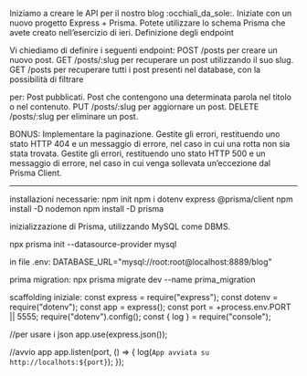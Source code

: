 Iniziamo a creare le API per il nostro blog :occhiali_da_sole:. Iniziate con un nuovo progetto Express + Prisma. Potete utilizzare lo schema Prisma che avete creato nell’esercizio di ieri.
Definizione degli endpoint

Vi chiediamo di definire i seguenti endpoint:
POST /posts per creare un nuovo post.
GET /posts/:slug per recuperare un post utilizzando il suo slug.
GET /posts per recuperare tutti i post presenti nel database, con la possibilità di filtrare 

per:
Post pubblicati.
Post che contengono una determinata parola nel titolo o nel contenuto.
PUT /posts/:slug per aggiornare un post.
DELETE /posts/:slug per eliminare un post.

BONUS:
Implementare la paginazione.
Gestite gli errori, restituendo uno stato HTTP 404 e un messaggio di errore, nel caso in cui una rotta non sia stata trovata.
Gestite gli errori, restituendo uno stato HTTP 500 e un messaggio di errore, nel caso in cui venga sollevata un’eccezione dal Prisma Client.

----------------------------------------------------------------- 
installazioni necessarie:
npm init
npm i dotenv express @prisma/client
npm install -D nodemon
npm install -D prisma

inizializzazione di Prisma, utilizzando MySQL come DBMS.

npx prisma init --datasource-provider mysql

in file .env:
DATABASE_URL="mysql://root:root@localhost:8889/blog"


prima migration:
npx prisma migrate dev --name prima_migration

scaffolding iniziale:
const express = require("express");
const dotenv = require("dotenv");
const app = express();
const port = +process.env.PORT || 5555;
require("dotenv").config();
const { log } = require("console");

//per usare i json
app.use(express.json());


//avvio app
app.listen(port, () => {
  log(`App avviata su http://localhots:${port}`);
});

